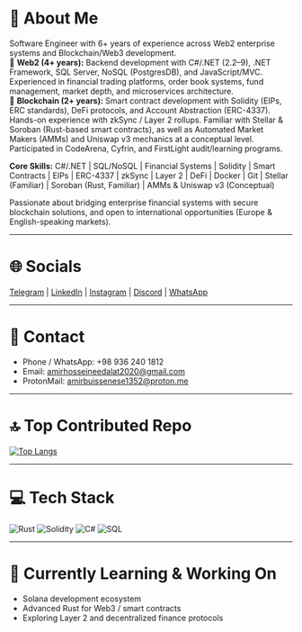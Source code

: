 # 💫 About Me

Software Engineer with 6+ years of experience across Web2 enterprise systems and Blockchain/Web3 development.  
🔹 **Web2 (4+ years):** Backend development with C#/.NET (2.2–9), .NET Framework, SQL Server, NoSQL (PostgresDB), and JavaScript/MVC. Experienced in financial trading platforms, order book systems, fund management, market depth, and microservices architecture.  
🔹 **Blockchain (2+ years):** Smart contract development with Solidity (EIPs, ERC standards), DeFi protocols, and Account Abstraction (ERC-4337). Hands-on experience with zkSync / Layer 2 rollups. Familiar with Stellar & Soroban (Rust-based smart contracts), as well as Automated Market Makers (AMMs) and Uniswap v3 mechanics at a conceptual level. Participated in CodeArena, Cyfrin, and FirstLight audit/learning programs.  

**Core Skills:** C#/.NET | SQL/NoSQL | Financial Systems | Solidity | Smart Contracts | EIPs | ERC-4337 | zkSync | Layer 2 | DeFi | Docker | Git | Stellar (Familiar) | Soroban (Rust, Familiar) | AMMs & Uniswap v3 (Conceptual)  

Passionate about bridging enterprise financial systems with secure blockchain solutions, and open to international opportunities (Europe & English-speaking markets).  

---

# 🌐 Socials
[Telegram](https://t.me/EdaLaT_6) | [LinkedIn](https://www.linkedin.com/in/amirhosseinedalati/) | [Instagram](https://www.instagram.com/amir_edalaat/) | [Discord](https://discord.com/users/amirhossingeschaft) | [WhatsApp](https://wa.me/989362401812)

---

# 📧 Contact
- Phone / WhatsApp: +98 936 240 1812  
- Email: [amirhosseineedalat2020@gmail.com](mailto:amirhosseineedalat2020@gmail.com)  
- ProtonMail: [amirbuissenese1352@proton.me](mailto:amirbuissenese1352@proton.me)

---

# 🔝 Top Contributed Repo
[![Top Langs](https://github-readme-stats.vercel.app/api/top-langs/?username=CleanAmirHosseinDev&layout=compact)](https://github.com/CleanAmirHosseinDev)

---

# 💻 Tech Stack
![Rust](https://img.shields.io/badge/-Rust-333333?style=flat-square&logo=rust)
![Solidity](https://img.shields.io/badge/-Solidity-333333?style=flat-square&logo=solidity)
![C#](https://img.shields.io/badge/-C%23-333333?style=flat-square&logo=c-sharp)
![SQL](https://img.shields.io/badge/-SQL-333333?style=flat-square&logo=sql)

---

# 🚀 Currently Learning & Working On
- Solana development ecosystem  
- Advanced Rust for Web3 / smart contracts  
- Exploring Layer 2 and decentralized finance protocols  
